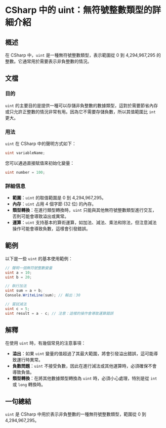 <!--
Meta Description: # CSharp 中的 uint：無符號整數類型的詳細介紹 ## 概述 在 CSharp 中，`uint` 是一種無符號整數類型，表示範圍從 0 到 4,294,967,295 的整數。它通常用於需要表示非負整數的情況。 ## 文檔 ### 目的 `uint` 的主要目的是提供一種可以存儲非負整數的...
Meta Keywords: uint, csharp, 294, 967, 295
-->

# CSharp 中的 uint：無符號整數類型的詳細介紹

## 概述
在 CSharp 中，`uint` 是一種無符號整數類型，表示範圍從 0 到 4,294,967,295 的整數。它通常用於需要表示非負整數的情況。

## 文檔
### 目的
`uint` 的主要目的是提供一種可以存儲非負整數的數據類型，這對於需要節省內存或只允許正整數的情況非常有用。因為它不需要存儲負數，所以其值範圍比 `int` 更大。

### 用法
`uint` 在 CSharp 中的聲明方式如下：
```csharp
uint variableName;
```
您可以通過直接賦值來初始化變量：
```csharp
uint number = 100;
```

### 詳細信息
- **範圍**：`uint` 的取值範圍是 0 到 4,294,967,295。
- **內存**：`uint` 占用 4 個字節 (32 位) 的內存。
- **類型轉換**：在進行類型轉換時，`uint` 只能與其他無符號整數類型進行交互，否則可能會導致溢出或異常。
- **運算**：`uint` 支持基本的算術運算，如加法、減法、乘法和除法，但注意減法操作可能會導致負數，這樣會引發錯誤。

## 範例
以下是一些 `uint` 的基本使用範例：

```csharp
// 聲明一個無符號整數變量
uint a = 10;
uint b = 20;

// 執行加法
uint sum = a + b;
Console.WriteLine(sum); // 輸出：30

// 嘗試減法
uint c = 5;
uint result = a - c; // 注意：這樣的操作會導致運算錯誤
```

## 解釋
在使用 `uint` 時，有幾個常見的注意事項：
- **溢出**：如果 `uint` 變量的值超過了其最大範圍，將會引發溢出錯誤，這可能導致運行時異常。
- **負數問題**：`uint` 不接受負數，因此在進行減法或其他運算時，必須確保不會導致負值。
- **類型轉換**：在將其他數據類型轉換為 `uint` 時，必須小心處理，特別是從 `int` 或 `long` 轉換時。

## 一句總結
`uint` 是 CSharp 中用於表示非負整數的一種無符號整數類型，範圍從 0 到 4,294,967,295。